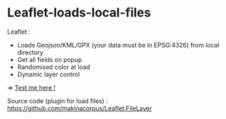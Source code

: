 # Leaflet-loads-local-files

Leaflet : 
- Loads Geojson/KML/GPX (your data must be in EPSG:4326) from local directory
- Get all fields on popup
- Randomised color at load
- Dynamic layer control

=> <a target="_blank" href="https://julien1793.github.io/Leaflet-loads-local-files/"> Test me here ! </a>

Source code (plugin for load files) : https://github.com/makinacorpus/Leaflet.FileLayer
